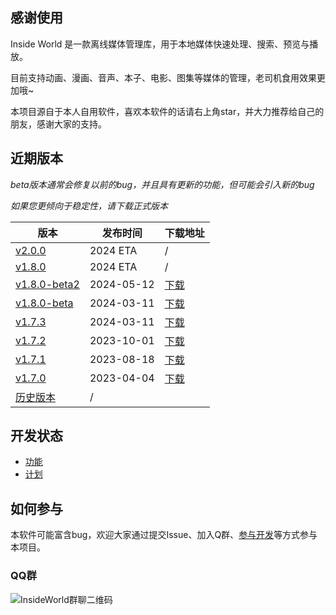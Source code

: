 ## 感谢使用

Inside World 是一款离线媒体管理库，用于本地媒体快速处理、搜索、预览与播放。

目前支持动画、漫画、音声、本子、电影、图集等媒体的管理，老司机食用效果更加哦~

本项目源自于本人自用软件，喜欢本软件的话请右上角star，并大力推荐给自己的朋友，感谢大家的支持。


## 近期版本

*beta版本通常会修复以前的bug，并且具有更新的功能，但可能会引入新的bug*

*如果您更倾向于稳定性，请下载正式版本*

| 版本 | 发布时间 | 下载地址 |
| ------------- | ------------- | ------------- |
| [v2.0.0](https://github.com/anobaka/InsideWorld/milestone/51) | 2024 ETA | / |
| [v1.8.0](https://github.com/anobaka/InsideWorld/milestone/56) | 2024 ETA | / |
| [v1.8.0-beta2](./CHANGELOG.md) | 2024-05-12 | [下载](https://cdn-public.anobaka.com/app/bakabase/inside-world/1.8.0-beta2/installer/Bakabase.InsideWorld.zip) |
| [v1.8.0-beta](./CHANGELOG.md) | 2024-03-11 | [下载](https://cdn-public.anobaka.com/app/bakabase/inside-world/1.8.0-beta/installer/Bakabase.InsideWorld.zip) |
| [v1.7.3](./CHANGELOG.md) | 2024-03-11 | [下载](https://cdn-public.anobaka.com/app/bakabase/inside-world/1.7.3/installer/Bakabase.InsideWorld.zip) |
| [v1.7.2](./CHANGELOG.md) | 2023-10-01 | [下载](https://cdn-public.anobaka.com/app/bakabase/inside-world/1.7.2/installer/Bakabase.InsideWorld.zip) |
| [v1.7.1](./CHANGELOG.md) | 2023-08-18 | [下载](https://cdn-public.anobaka.com/app/bakabase/inside-world/1.7.1/installer/Bakabase.InsideWorld.zip) |
| [v1.7.0](./CHANGELOG.md) | 2023-04-04 | [下载](https://cdn-public.anobaka.com/app/bakabase/inside-world/1.7.0/installer/Bakabase.InsideWorld.zip) |
| [历史版本](https://github.com/anobaka/InsideWorld/releases) | / |

## 开发状态

+ [功能](https://github.com/Bakabase/InsideWorld/milestones)
+ [计划](https://github.com/Bakabase/InsideWorld/projects/1)

## 如何参与

本软件可能富含bug，欢迎大家通过提交Issue、加入Q群、[参与开发](/dev)等方式参与本项目。

### QQ群

![InsideWorld群聊二维码](https://user-images.githubusercontent.com/2888789/146117768-7d92af78-37ca-426e-a820-97b896b591eb.png)